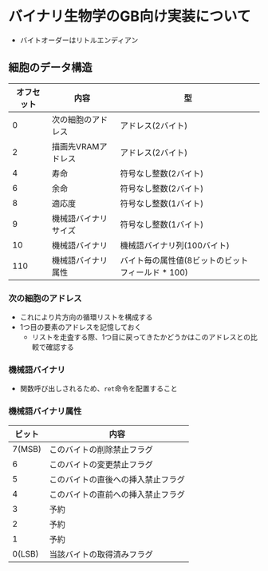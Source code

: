 # バイナリ生物学のGB向け実装について
- バイトオーダーはリトルエンディアン

## 細胞のデータ構造
| オフセット | 内容 | 型 |
| --- | --- | --- |
| 0 | 次の細胞のアドレス | アドレス(2バイト) |
| 2 | 描画先VRAMアドレス | アドレス(2バイト) |
| 4 | 寿命 | 符号なし整数(2バイト) |
| 6 | 余命 | 符号なし整数(2バイト) |
| 8 | 適応度 | 符号なし整数(1バイト) |
| 9 | 機械語バイナリサイズ | 符号なし整数(1バイト) |
| 10 | 機械語バイナリ | 機械語バイナリ列(100バイト) |
| 110 | 機械語バイナリ属性 | バイト毎の属性値(8ビットのビットフィールド * 100) |

### 次の細胞のアドレス
- これにより片方向の循環リストを構成する
- 1つ目の要素のアドレスを記憶しておく
  - リストを走査する際、1つ目に戻ってきたかどうかはこのアドレスとの比較で確認する

### 機械語バイナリ
- 関数呼び出しされるため、`ret`命令を配置すること

### 機械語バイナリ属性
| ビット | 内容 |
| --- | --- |
| 7(MSB) | このバイトの削除禁止フラグ |
| 6 | このバイトの変更禁止フラグ |
| 5 | このバイトの直後への挿入禁止フラグ |
| 4 | このバイトの直前への挿入禁止フラグ |
| 3 | 予約 |
| 2 | 予約 |
| 1 | 予約 |
| 0(LSB) | 当該バイトの取得済みフラグ |

